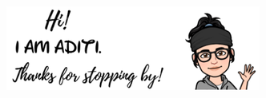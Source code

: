 <!---img src="github.jpg" align="middle"/--->

![image for adititewari13](https://github.com/adititewari13/adititewari13/blob/master/github.jpg)
<!--
**adititewari13/adititewari13** is a ✨ _special_ ✨ repository because its `README.md` (this file) appears on your GitHub profile.

Here are some ideas to get you started:

- 🔭 I’m currently working on ...
- 🌱 I’m currently learning ...
- 👯 I’m looking to collaborate on ...
- 🤔 I’m looking for help with ...
- 💬 Ask me about ...
- 📫 How to reach me: ...
- 😄 Pronouns: ...
- ⚡ Fun fact: ...
-->
